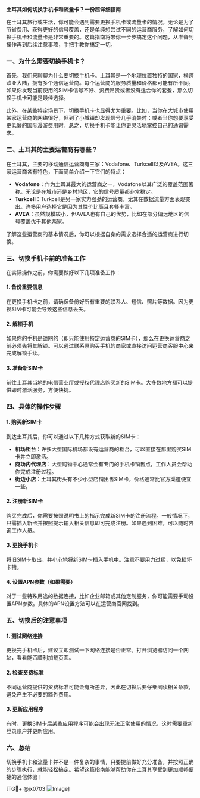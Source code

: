 **土耳其如何切换手机卡和流量卡？一份超详细指南**

在土耳其旅行或生活，你可能会遇到需要更换手机卡或流量卡的情况。无论是为了节省费用、获得更好的信号覆盖，还是单纯想尝试不同的运营商服务，了解如何切换手机卡和流量卡是非常重要的。这篇指南将带你一步步搞定这个问题，从准备到操作再到后续注意事项，手把手教你搞定一切。

### 一、为什么需要切换手机卡？

首先，我们来聊聊为什么要切换手机卡。土耳其是一个地理位置独特的国家，横跨欧亚大陆，拥有多个通信运营商。每个运营商的服务质量和价格都可能有所不同。如果你发现当前使用的SIM卡信号不好、资费昂贵或者没有适合你的套餐，那么切换手机卡可能是最佳选择。

此外，在某些特定场景下，切换手机卡也显得尤为重要。比如，当你在大城市使用某家运营商的网络很好，但到了小城镇却发现信号几乎消失时；或者当你想要享受更低廉的国际漫游费用时。总之，切换手机卡能让你更灵活地掌控自己的通讯需求。

### 二、土耳其的主要运营商有哪些？

在土耳其，主要的移动通信运营商有三家：Vodafone、Turkcell以及AVEA。这三家运营商各有特色，下面简单介绍一下它们的特点：

- **Vodafone**：作为土耳其最大的运营商之一，Vodafone以其广泛的覆盖范围著称。无论是在城市还是乡村地区，它的信号质量都非常稳定。
- **Turkcell**：Turkcell是另一家实力强劲的运营商，尤其在数据流量方面表现突出。许多用户选择它是因为其性价比高且套餐丰富。
- **AVEA**：虽然规模较小，但AVEA也有自己的优势，比如在部分偏远地区的信号覆盖优于其他两家。

了解这些运营商的基本情况后，你可以根据自身的需求选择合适的运营商进行切换。

### 三、切换手机卡前的准备工作

在实际操作之前，你需要做好以下几项准备工作：

#### 1. 备份重要信息
在更换手机卡之前，请确保备份好所有重要的联系人、短信、照片等数据。因为更换SIM卡可能会导致这些信息丢失。

#### 2. 解锁手机
如果你的手机是锁网的（即只能使用特定运营商的SIM卡），那么在更换运营商之前必须先将其解锁。可以通过联系原购买手机的商家或直接访问运营商客服中心来完成解锁手续。

#### 3. 准备新SIM卡
前往土耳其当地的电信营业厅或授权代理店购买新的SIM卡。大多数地方都可以提供即时激活服务，方便快捷。

### 四、具体的操作步骤

#### 1. 购买新SIM卡
到达土耳其后，你可以通过以下几种方式获取新的SIM卡：
- **机场柜台**：许多大型国际机场都设有运营商的柜台，可以直接在那里购买SIM卡并立即激活。
- **商场内代理店**：大型购物中心通常会有专门的手机卡销售点，工作人员会帮助你完成注册过程。
- **街边小店**：土耳其街头有不少小型店铺出售SIM卡，价格通常比官方渠道便宜一些。

#### 2. 注册新SIM卡
购买完成后，你需要按照说明书上的指示完成新SIM卡的注册流程。一般情况下，只需插入新卡并按照提示输入相关信息即可完成注册。如果遇到困难，可以随时咨询工作人员。

#### 3. 更换手机卡
将旧SIM卡取出，并小心地将新SIM卡插入手机中。注意不要用力过猛，以免损坏卡槽。

#### 4. 设置APN参数（如果需要）
对于一些特殊用途的数据连接，比如企业邮箱或其他定制服务，你可能需要手动设置APN参数。具体的APN设置方法可以在运营商官网找到。

### 五、切换后的注意事项

#### 1. 测试网络连接
更换完手机卡后，建议立即测试一下网络连接是否正常。打开浏览器访问一个网站，看看能否顺利加载页面。

#### 2. 检查资费标准
不同运营商提供的资费标准可能会有所差异，因此在切换后要仔细阅读相关条款，避免产生不必要的额外费用。

#### 3. 更新应用程序
有时，更换SIM卡后某些应用程序可能会出现无法正常使用的情况，这时需要重新登录账户并更新应用。

### 六、总结

切换手机卡和流量卡并不是一件复杂的事情，只要提前做好充分准备，并按照正确的步骤执行，就能轻松搞定。希望这篇指南能够帮助你在土耳其享受到更加顺畅便捷的通信体验！

[TG💪+ @jx0703 ![Image](https://github.com/user-attachments/assets/dbca1d08-cadb-493c-b0ec-ad6f7a83f270)]